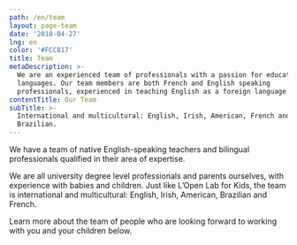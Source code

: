 ```yaml
---
path: /en/team
layout: page-team
date: '2018-04-27'
lng: en
color: '#FCC817'
title: Team
metaDescription: >-
  We are an experienced team of professionals with a passion for education and
  languages. Our team members are both French and English speaking
  professionals, experienced in teaching English as a foreign language.
contentTitle: Our Team
subTitle: >-
  International and multicultural: English, Irish, American, French and
  Brazilian.
---
```

We have a team of native English-speaking teachers and bilingual professionals qualified in their area of expertise. 

We are all university degree level professionals and parents ourselves, with experience with babies and children. Just like L’Open Lab for Kids, the team is international and multicultural: English, Irish, American, Brazilian and French.

Learn more about the team of people who are looking forward to working with you and your children below.

